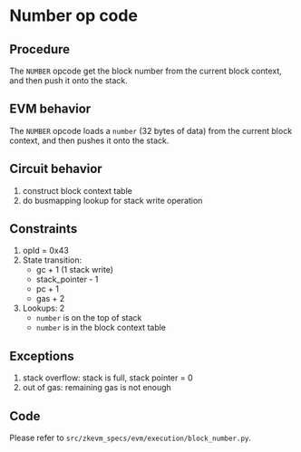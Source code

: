 # Number op code

## Procedure

The `NUMBER` opcode get the block number from the current block context, and then push it onto the stack.

## EVM behavior

The `NUMBER` opcode loads a `number` (32 bytes of data) from the current block context, and then
pushes it onto the stack.

## Circuit behavior

1. construct block context table
2. do busmapping lookup for stack write operation

## Constraints

1. opId = 0x43
2. State transition:
   - gc + 1 (1 stack write)
   - stack_pointer - 1
   - pc + 1
   - gas + 2
3. Lookups:  2
   - `number` is on the top of stack
   - `number` is in the block context table

## Exceptions

1. stack overflow: stack is full, stack pointer = 0
2. out of gas: remaining gas is not enough

## Code

Please refer to `src/zkevm_specs/evm/execution/block_number.py`.
